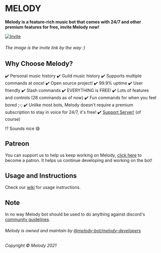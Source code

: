 # MELODY

**Melody is a feature-rich music bot that comes with 24/7 and other premium features for free, invite Melody now!**

[![Invite](https://user-images.githubusercontent.com/68998452/122642127-76fa2700-d126-11eb-8b27-f5e3af9e8c65.gif)
](https://discord.com/oauth2/authorize?client_id=809283972513267752&permissions=2155338816&scope=bot%20applications.commands)

###### The image is the invite link by the way :)

## Why Choose Melody?

✔️ Personal music history
✔️ Guild music history
✔️ Supports multiple commands at once!
✔️ Open source project!
✔️ 99.9% uptime
✔️ User friendly
✔️ Slash commands
✔️ EVERYTHING is FREE!
✔️ Lots of features and controls (28 commands as of now)
✔️ Fun commands for when you feel bored ;-;
✔️ Unlike most bots, Melody doesn't require a premium subscription to stay in voice for 24/7, it's free!
✔️ [Support Server!](https://discord.gg/QfZdQynYbg) (of course)

⁉️ Sounds nice 😄

## Patreon

You can support us to help us keep working on Melody, [click here](https://patreon.com/noneedofit) to become a patron.
It helps us continue developing and working on the bot!

## Usage and Instructions

Check our [wiki](https://github.com/melody-bot/Melody/wiki) for usage instructions.

## Note

In no way Melody bot should be used to do anything against discord's [community guidelines](https://www.discord.com/guidelines).

###### Melody is owned and maintain by [@melody-bot/melody-developers](https://github.com/orgs/melody-bot/teams/melody-developers)

###### Copyright © Melody 2021
